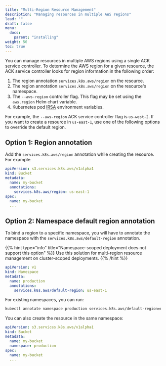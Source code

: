 ```yaml
---
title: "Multi-Region Resource Management"
description: "Managing resources in multiple AWS regions"
lead: ""
draft: false
menu: 
  docs:
    parent: "installing"
weight: 50
toc: true
---
```


You can manage resources in multiple AWS regions using a single ACK service controller. To determine the AWS region for a given resource, the ACK service controller looks for region information in the following order:

  1. The region annotation `services.k8s.aws/region` on the resource.
  2. The region annotation `services.k8s.aws/region` on the resource's namespace.
  3. The `--aws-region` controller flag. This flag may be set using the `aws.region` Helm chart variable.
  4. Kubernetes pod [IRSA](https://aws-controllers-k8s.github.io/community/docs/user-docs/irsa/) environment variables.

For example, the `--aws-region` ACK service controller flag is `us-west-2`. If you want to create a resource in `us-east-1`, use one of the following options to override the default region.

## Option 1: Region annotation

Add the `services.k8s.aws/region` annotation while creating the resource. For example:

```yaml 
apiVersion: s3.services.k8s.aws/v1alpha1
kind: Bucket
metadata:
  name: my-bucket
  annotations:
    services.k8s.aws/region: us-east-1
spec:
  name: my-bucket
  ...
```

## Option 2: Namespace default region annotation

To bind a region to a specific namespace, you will have to annotate the namespace with the `services.k8s.aws/default-region` annotation.

{{% hint type="info" title="Namespace-scoped deployment does not support this option" %}}
Use this solution for multi-region resource management on cluster-scoped deployments.
{{% /hint %}}

```yaml 
apiVersion: v1
kind: Namespace
metadata:
  name: production
  annotations:
    services.k8s.aws/default-region: us-east-1
```

For existing namespaces, you can run:

```bash
kubectl annotate namespace production services.k8s.aws/default-region=us-east-1
```

You can also create the resource in the same namespace:

```yaml
apiVersion: s3.services.k8s.aws/v1alpha1
kind: Bucket
metadata:
  name: my-bucket
  namespace: production
spec:
  name: my-bucket
  ...
```